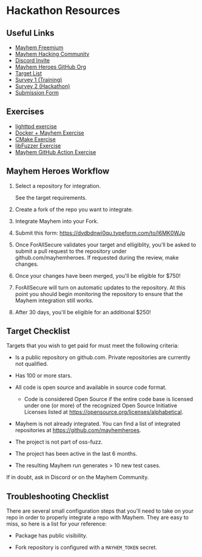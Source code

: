 # Hackathon Resources

## Useful Links

- [Mayhem Freemium](https://mayhem.forallsecure.com/)
- [Mayhem Hacking Community](https://community.forallsecure.com/)
- [Discord Invite](https://discord.com/invite/8dxuvcnB)
- [Mayhem Heroes GitHub Org](https://github.com/mayhemheroes)
- [Target List](https://docs.google.com/spreadsheets/d/1cFwb9ZQMGRrZk8NxaGYX54Qdk3rN53ZW1k3SA36jyR8/edit?usp=sharing)
- [Survey 1 (Training)](https://dydbdnwi0qu.typeform.com/to/jZEKf0it)
- [Survey 2 (Hackathon)](https://dydbdnwi0qu.typeform.com/to/gyUrPXDM)
- [Submission Form](https://dydbdnwi0qu.typeform.com/to/l6MK0WJp)

## Exercises

- [lighttpd exercise](lighttpd-example.md)
- [Docker + Mayhem Exercise](docker-intro.md)
- [CMake Exercise](cmake-libfuzzer-exercise.md#cmake-exercise)
- [libFuzzer Exercise](cmake-libfuzzer-exercise.md#libfuzzer-exercise)
- [Mayhem GitHub Action Exercise](gh-actions.md)

## Mayhem Heroes Workflow

1. Select a repository for integration.

    See the target requirements.

2. Create a fork of the repo you want to integrate.

3. Integrate Mayhem into your Fork.

4. Submit this form: https://dydbdnwi0qu.typeform.com/to/l6MK0WJp

5. Once ForAllSecure validates your target and elligiblity, you'll be asked to submit a pull request to the repository under github.com/mayhemheroes. If requested during the review, make changes.

6. Once your changes have been merged, you'll be eligible for $750!

7. ForAllSecure will turn on automatic updates to the repository. At this point you should begin monitoring the repository to ensure that the Mayhem integration still works.

8. After 30 days, you'll be eligible for an additional $250!

## Target Checklist

Targets that you wish to get paid for must meet the following criteria:

* Is a public repository on github.com.  Private repositories are currently not qualified.

* Has 100 or more stars.

* All code is open source and available in source code format.

    - Code is considered Open Source if the entire code base is licensed under one (or more) of the recognized Open Source Initiative Licenses listed at https://opensource.org/licenses/alphabetical. 

* Mayhem is not already integrated. You can find a list of integrated repositories at https://github.com/mayhemheroes.

* The project is not part of oss-fuzz.

* The project has been active in the last 6 months.

* The resulting Mayhem run generates > 10 new test cases.

If in doubt, ask in Discord or on the Mayhem Community.

## Troubleshooting Checklist

There are several small configuration steps that you'll need to take on your repo in order to properly integrate a repo with Mayhem. They are easy to miss, so here is a list for your reference:

* Package has public visibility.

* Fork repository is configured with a `MAYHEM_TOKEN` secret.

